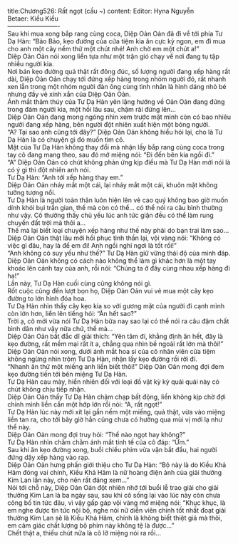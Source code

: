 title:Chương526: Rất ngọt (cầu ~)
content:
Editor: Hyna Nguyễn<br>Betaer: Kiều Kiều<br>————————-<br>Sau khi mua xong bắp rang cùng coca, Diệp Oản Oản đã đi về tới phía Tư Dạ Hàn: “Bảo Bảo, kẹo đường của cửa tiệm kia ăn cực kỳ ngon, em đi mua cho anh một cây nếm thử một chút nhé! Anh chờ em một chút a!”<br>Diệp Oản Oản nói xong liền tựa như một trận gió chạy về nơi đang tụ tập nhiều người kia.<br>Nơi bán kẹo đường quả thật rất đông đúc, số lượng người đang xếp hàng rất dài, Diệp Oản Oản chạy tới đứng xếp hàng trong nhóm người đó, rất nhanh xen lẫn trong một nhóm người đàn ông cùng tình nhân là hình dáng nhỏ bé nhưng đầy vẻ xinh xắn của Diệp Oản Oản.<br>Ánh mắt thâm thúy của Tư Dạ Hàn yên lặng hướng về Oản Oản đang đứng trong đám người kia, một hồi lâu sau, chậm rãi đứng lên…<br>Diệp Oản Oản đang mong ngóng nhìn xem trước mặt mình còn có bao nhiêu người đang xếp hàng, bên người đột nhiên xuất hiện một bóng người.<br>“A? Tại sao anh cũng tới đây?” Diệp Oản Oản không hiểu hỏi lại, cho là Tư Dạ Hàn là có chuyện gì đó muốn tìm cô.<br>Mặt của Tư Dạ Hàn không thay đổi mà nhận lấy bắp rang cùng coca trong tay cô đang mang theo, sau đó mở miệng nói: “Đi đến bên kia ngồi đi.”<br>“A” Diệp Oản Oản có chút không phản ứng kịp điều mà Tư Dạ Hàn mới nói là có ý gì thì đột nhiên anh nói.<br>Tư Dạ Hàn: “Anh tới xếp hàng thay em.”<br>Diệp Oản Oản nháy mắt một cái, lại nháy mắt một cái, khuôn mặt không tưởng tượng nổi.<br>Tư Dạ Hàn là người toàn thân luôn hiện lên vẻ cao quý không bao giờ muốn dính khói bụi trần gian, thế mà còn có thể… có thể nói ra câu bình thường như vậy. Cô thường thấy chủ yếu lúc anh tức giận đều có thể làm rung chuyển đất trời mà thôi a…<br>Thế mà lại biết loại chuyện xếp hàng như thế này phải do bạn trai làm sao…<br>Diệp Oản Oản thật lâu mới hồi phục tinh thần lại, vội vàng nói: “Không có việc gì đâu, hay là để em đi! Anh ngồi nghỉ ngơi là tốt rồi!”<br>“Anh không có suy yếu như thế?” Tư Dạ Hàn giữ vững thái độ của mình đáp.<br>Diệp Oản Oản không có cách nào không thể làm gì khác hơn là một tay khoác lên cánh tay của anh, rồi nói: “Chúng ta ở đây cùng nhau xếp hàng đi ha!”<br>Lần này, Tư Dạ Hàn cuối cùng cũng không nói gì.<br>Rốt cuộc cũng đến lượt bọn họ, Diệp Oản Oản vui vẻ mua một cây kẹo đường to lớn hình đóa hoa.<br>Tư Dạ Hàn nhìn thấy cây kẹo kia so với gương mặt của người đi cạnh mình còn lớn hơn, liền lên tiếng hỏi: “Ăn hết sao?”<br>Trời ạ, cô mới vừa nói Tư Dạ Hàn bữa nay sao lại có thể nói ra câu đậm chất bình dân như vậy nữa chứ, thế mà…<br>Diệp Oản Oản bất đắc dĩ giải thích: “Yên tâm đi, khẳng định ăn hết, đây là kẹo đường, rất mềm mại rất ít a, chẳng qua nhìn bề ngoài rất lớn mà thôi!”<br>Diệp Oản Oản nói xong, dưới ánh mắt hoa si của cô nhân viên cửa tiệm không ngừng nhìn trộm Tư Dạ Hàn, nhận lấy kẹo đường rồi rời đi.<br>“Nhanh ăn thử một miếng anh liền biết thôi!” Diệp Oản Oản mong đợi đem kẹo đường tiến tới bên miệng Tư Dạ Hàn.<br>Tư Dạ Hàn cau mày, hiển nhiên đối với loại đồ vật kỳ kỳ quái quái này có chút không chịu tiếp nhận.<br>Diệp Oản Oản thấy Tư Dạ Hàn chậm chạp bất động, liền không kịp chờ đợi chính mình liền cắn một hớp lớn rồi nói: “A, rất ngọt!”<br>Tư Dạ Hàn lúc này mới xít lại gần nếm một miếng, quả thật, vừa vào miệng liền tan ra, cho tới bây giờ hắn cũng chưa có hưởng qua mùi vị mới lạ như thể này.<br>Diệp Oản Oản mong đợi truy hỏi: “Thế nào ngọt hay không?”<br>Tư Dạ Hàn nhìn chằm chằm ánh mắt tinh tế của cô đáp: “Ừm.”<br>Sau khi ăn kẹo đường xong, buổi chiếu phim vừa vặn bắt đầu, hai người đứng dậy xếp hàng vào rạp.<br>Diệp Oản Oản hưng phấn giới thiệu cho Tư Dạ Hàn: “Bộ này là do Kiều Khả Hâm đóng vai chính, Kiều Khả Hâm là nữ hoàng điện ảnh của giải thưởng Kim Lan lần này, cho nên rất đáng xem…”<br>Nói tới chỗ này, Diệp Oản Oản đột nhiên nhớ tới buổi lễ trao giải cho giải thưởng Kim Lan là ba ngày sau, sau khi cô sống lại vào lúc này còn chưa công bố tin tức đâu, vì vậy gấp gáp vội vàng mở miệng nói: “Khục khục, là em nghe được tin tức nội bộ, nghe nói nữ diễn viên chính tốt nhất đoạt giải thưởng Kim Lan sẽ là Kiều Khả Hâm, chính là không biết thiệt giả mà thôi, em cảm giác chất lượng bộ phim này không tệ là được…”<br>Chết thật a, thiếu chút nữa là cô lỡ miệng nói ra rồi…